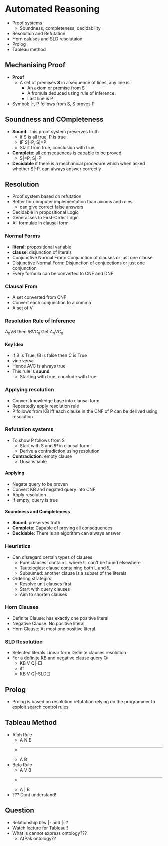 # Automated Reasoning

+ Proof systems
  + Soundness, completeness, decidability
+ Resolution and Refutation
+ Horn caluses and SLD resolutaion
+ Prolog
+ Tableau method

## Mechanising Proof

+ **Proof**
  + A set of premises **S** in a sequence of lines, any line is
    +  An axiom or premise from S
    +  A fromula deduced using rule of inference.
    +  Last line is P
+ Symbol: |-, P follows from S, S proves P

## Soundness and COmpleteness

+ **Sound**: This proof system preserves truth
  + if S is all true, P is true
  + IF S|-P, S|=P
  + Start from true, conclusion with true
+ **Complete**: all consequences is capable to be proved.
  + S|=P, S|-P
+ **Decidable** if there is a mechanical procedure which when asked whether S|-P, can always answer correctly

## Resolution

+ Proof system based on refutation
+ Better for computer implementation than axioms and rules
  + can give correct false answers
+ Decidable in propositional Logic
+ Generalises to First-Order Logic
+ All formulae in clausal form

### Normal Forms

+ **literal**: propositional variable
+ **clause**: disjunction of literals
+ Conjunctive Normal From: Conjunction of clauses or just one clause
+ Disjunctive Normal Form: Disjunction of conjuections or just one conjunction
+ Every formula can be converted to CNF and DNF

### Clausal From

+ A set converted from CNF
+ Convert each conjunction to a comma
+ A set of V

### Resolution Rule of Inference

$A_n V B$ then $!B V C_n$
Get $A_n V C_n$

#### Key Idea

+ If B is True, !B is false then C is True
+ vice versa
+ Hence AVC is always true
+ This rule is **sound**
  + Starting with true, conclude with true.

### Applying resolution

+ Convert knowledge base into clausal form
+ Repeatedly apply resolution rule
+ P follows from KB iff each clause in the CNF of P can be derived using resolution

### Refutation systems

+ To show P follows from S
  + Start with S and !P in clausal form
  + Derive a contradiction using resolution
+ **Contradiction**: empty clause
  + Unsatisfiable

#### Applying

+ Negate query to be proven
+ Convert KB and negated query into CNF
+ Apply resolution
+ If empty, query is true

#### Soundness and Completeness

+ **Sound**: preserves truth
+ **Complete**: Capable of proving all consequences
+ **Decidable**: There is an algorithm can always answer

### Heuristics

+ Can disregard certain types of clauses
  + Pure clauses: contain L where !L can't be found elsewhere
  + Tautologies: clause containing both L and !L
  + Subsumed: another clause is a subset of the literals
+ Ordering strategirs
  + Resolve unit clauses first
  + Start with query clauses
  + Aim to shorten clauses

### Horn Clauses

+ Definite Clause: has exactly one positive literal
+ Negative Clause: No positive literal
+ Horn Clause: At most one positive literal

### SLD Resolution

+ Selected literals Linear form Definite clauses resolution
+ For a definite KB and negative clause query Q:
  + KB V Q|-□
  + iff
  + KB V Q|-SLD□

## Prolog

+ Prolog is based on resolution refutation relying on the programmer to exploit search control rules

## Tableau Method

+ Alph Rule
  + A N B
  + ------
  + A  B
+ Beta Rule
  + A V B
  + ------
  + A | B
+ ??? Dont understand!

## Question

+ Relationship btw |- and |=?
+ Watch lecture for Tableau!!
+ What is cannot express ontology???
  + AfPak ontology??
